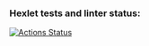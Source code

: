 ### Hexlet tests and linter status:
[![Actions Status](https://github.com/HappyISmile/java-project-61/actions/workflows/hexlet-check.yml/badge.svg)](https://github.com/HappyISmile/java-project-61/actions)